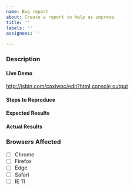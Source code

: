 ```yaml
---
name: Bug report
about: Create a report to help us improve
title: ''
labels: ''
assignees: ''

---
```


<!-- Instructions For Filing a Bug: https://github.com/webcomponents/shadydom/blob/master/CONTRIBUTING.md -->
### Description
<!-- Example: Error thrown when calling `appendChild` on a custom element -->

#### Live Demo
<!-- Fork this JSBin, or provide your own URL -->
http://jsbin.com/caxiwoc/edit?html,console,output

#### Steps to Reproduce
<!--
Example:

1. Create `my-element`
2. Append `my-element` to document.body
3. Create `div`.
4. Append `div` to `my-element`
-->


#### Expected Results
<!-- Example: No error is throw -->

#### Actual Results
<!-- Example: Error is thrown -->

### Browsers Affected
<!-- Check all that apply -->
- [ ] Chrome
- [ ] Firefox
- [ ] Edge
- [ ] Safari
- [ ] IE 11
